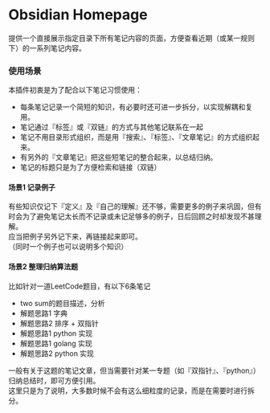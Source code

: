 # Obsidian Homepage

提供一个直接展示指定目录下所有笔记内容的页面，方便查看近期（或某一规则下）的一系列笔记内容。

### 使用场景

本插件初衷是为了配合以下笔记习惯使用：

- 每条笔记记录一个简短的知识，有必要时还可进一步拆分，以实现解耦和复用。
- 笔记通过『标签』或『双链』的方式与其他笔记联系在一起
- 笔记不用目录形式组织，而是用『搜索』、『标签』、『文章笔记』的方式组织起来。
- 有另外的『文章笔记』把这些短笔记的整合起来，以总结归纳。
- 笔记的标题只是为了方便检索和链接（双链）

#### 场景1 记录例子
有些知识仅记下『定义』及『自己的理解』还不够，需要更多的例子来巩固，但有时会为了避免笔记太长而不记录或未记足够多的例子，日后回顾之时却发现不甚理解。  
应当把例子另外记下来，再链接起来即可。  
（同时一个例子也可以说明多个知识）

#### 场景2 整理归纳算法题
比如针对一道LeetCode题目，有以下6条笔记

- two sum的题目描述，分析
- 解题思路1 字典
- 解题思路2 排序 + 双指针
- 解题思路1 python 实现
- 解题思路1 golang 实现
- 解题思路2 python 实现

一般有关于这题的笔记文章，但当需要针对某一专题（如『双指针』、『python』）归纳总结时，即可方便引用。  
这里只是为了说明，大多数时候不会有这么细粒度的记录，而是在需要时进行拆分。
